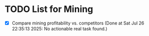 # TODO List for Mining

- [x] Compare mining profitability vs. competitors  (Done at Sat Jul 26 22:35:13 2025: No actionable real task found.)